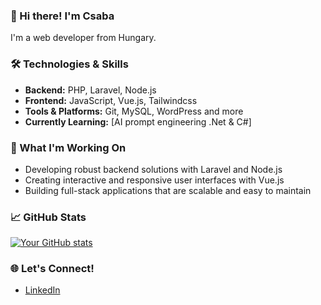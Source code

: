 ### 👋 Hi there! I'm Csaba

I'm a  web developer from Hungary.

### 🛠️ Technologies & Skills

- **Backend:** PHP, Laravel, Node.js
- **Frontend:** JavaScript, Vue.js, Tailwindcss
- **Tools & Platforms:** Git, MySQL, WordPress and more
- **Currently Learning:** [AI prompt engineering .Net & C#]

### 🌱 What I'm Working On

- Developing robust backend solutions with Laravel and Node.js
- Creating interactive and responsive user interfaces with Vue.js
- Building full-stack applications that are scalable and easy to maintain

### 📈 GitHub Stats

[![Your GitHub stats](https://github-readme-stats.vercel.app/api?username=vomitorius&show_icons=true&theme=radical)](https://github.com/vomitorius)

### 🌐 Let's Connect!

- [LinkedIn](https://www.linkedin.com/in/csaba-szab%C3%B3-4bb02081/)
